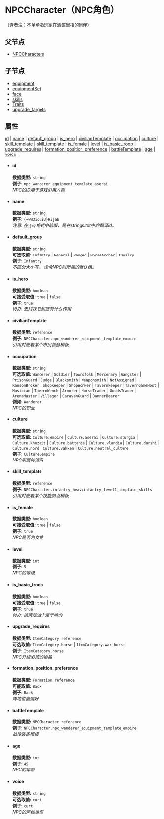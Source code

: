# NPCCharacter（NPC角色）
（译者注：不单单指玩家在酒馆里招的同伴）

## 父节点
- [NPCCharacters](../../NPCCharacters)

## 子节点
- [equipment](装备)
- [equipmentSet](套装)
- [face](面部)
- [skills](技能)
- [Traits](个性)
- [upgrade_targets](升级_目标)

## 属性
[id](#id) | [name](#name) | [default_group](#default_group) | [is_hero](#is_hero) | [civilianTemplate](#civiliantemplate) | [occupation](#occupation) | [culture](#culture) | [skill_template](#skill_template) | [skill_template](#skill_template_1) | [is_female](#is_female) | [level](#level) | [is_basic_troop](#is_basic_troop) | [upgrade_requires](#upgrade_requires) | [formation_position_preference](#formation_position_preference) | [battleTemplate](#battletemplate) | [age](#age) | [voice](#voice)

- #### id
  **数据类型:**  `string`  
  **例子:**  `npc_wanderer_equipment_template_aserai`  
  *NPC的ID用于游戏引用人物*  
  
- #### name
  **数据类型:**  `string`  
  **例子:**  `{=wW3iouiU}Hijab`  
  *注意: 在 `{=}`格式中前缀，是在strings.txt中的翻译id。*  
  
- #### default_group
  **数据类型:**  `string`  
  **可选取值:**  `Infantry` | `General` | `Ranged` | `HorseArcher` | `Cavalry`  
  **例子:**  `Infantry`    
  *不区分大小写。 命令NPC时所属的默认组。*    
  
- #### is_hero
  **数据类型:**  `boolean`  
  **可接受取值:**  `true` | `false`  
  **例子:**  `true`    
  *待办: 去找找它到底有什么作用*    
  
- #### civilianTemplate
  **数据类型:**  `reference`  
  **例子:**  `NPCCharacter.npc_wanderer_equipment_template_empire`    
  *引用对应着某个市民装备模板.*    
  
- #### occupation
  **数据类型:**  `string`  
  **可选取值:**  `Wanderer` | `Soldier` | `Townsfolk` | `Mercenary` | `Gangster` | `PrisonGuard` | `Judge` | `Blacksmith` | `Weaponsmith` | `NotAssigned` | `RansomBroker` | `ShopKeeper` | `ShopWorker` | `Tavernkeeper` | `TavernGameHost` | `Musician` | `TavernWench` | `Armorer` | `HorseTrader` | `GoodsTrader` | `ArenaMaster` | `Villager` | `CaravanGuard` | `BannerBearer`  
  **例如:**  `Wanderer`    
  *NPC的职业*    
  
- #### culture
  **数据类型:**  `string`  
  **可选取值:**  `Culture.empire` | `Culture.aserai` | `Culture.sturgia` | `Culture.khuzait` | `Culture.battania` | `Culture.vlandia` | `Culture.darshi` | `Culture.nord` | `Culture.vakken` | `Culture.neutral_culture`   
  **例子:**  `Culture.empire`    
  *NPC所属的派系*    

- #### skill_template
  **数据类型:**  `reference`  
  **例子:**  `NPCCharacter.infantry_heavyinfantry_level1_template_skills`    
  *引用对应着某个技能加点模板*    
  
- #### is_female
  **数据类型:**  `boolean`  
  **可接受取值:**  `true` | `false`  
  **例子:**  `true`    
  *NPC是否为女性*    
  
- #### level
  **数据类型:**  `int`  
  **例子:**  `5`    
  *NPC的等级*    
  
- #### is_basic_troop
  **数据类型:**  `boolean`  
  **可接受取值:**  `true` | `false`  
  **例子:**  `true`    
  *待办: 搞清楚这个是干嘛的*    
  
- #### upgrade_requires
  **数据类型:**  `ItemCategory reference`  
  **可选取值:**  `ItemCategory.horse` | `ItemCategory.war_horse`   
  **例子:**  `ItemCategory.horse`    
  *NPC升级必须的物品*    
  
- #### formation_position_preference
  **数据类型:**  `Formation reference`  
  **可能取值:**  `Back`   
  **例子:**  `Back`    
  *阵地位置偏好*    
  
- #### battleTemplate
  **数据类型:**  `NPCCharacter reference`  
  **例子:**  `NPCCharacter.npc_wanderer_equipment_template_empire`    
  *战役装备模板*    
  
- #### age
  **数据类型:**  `int`  
  **例子:**  `45`    
  *NPC的年龄*    
  
- #### voice
  **数据类型:**  `string`  
  **可选取值:**  `curt`   
  **例子:**  `curt`    
  *NPC的声线类型*    
  
